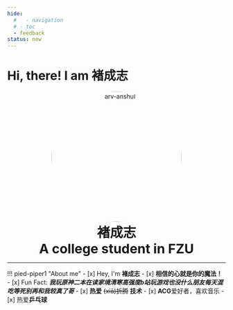 ```yaml
---
hide:
  #   - navigation
  # - toc
  - feedback
status: new
---
```


# Hi, there! I am 褚成志

<p style="text-align: center; margin: 0px;" markdown>
  <img src="https://initchu.oss-cn-hangzhou.aliyuncs.com/2025/01/23/106435907.png" alt="arv-anshul" style="width: 300px; border-radius: 50%;" />
  <!-- <p style="text-align: center; font-size: 30px; margin: 0px;"><strong>褚成志</strong></p> -->
    
<br/>
<p style="text-align: center; font-size: 30px; margin: 0px;"><strong>褚成志</strong></p>
  <p style="text-align: center; font-size: 30px; margin: 0px;"><strong>A college student in FZU</strong></p>
</p>

<HR style="FILTER: progid:DXImageTransform.Microsoft.Shadow(color:#608DBD,direction:145,strength:15)" width="100%" color=#608DBD SIZE=1>

!!! pied-piper1 "About me"
    - [x] Hey, I'm **褚成志**
    - [x] **相信的心就是你的魔法！**
    - [x] Fun Fact: ***我玩原神二本在读家境清寒高强度b站玩游戏也没什么朋友每天混吃等死别再和我较真了哥***
    - [x] **热爱** ~~(xiā)折腾~~ **技术**
    - [x] **ACG**爱好者，喜欢音乐
    - [x] 热爱**乒乓球**